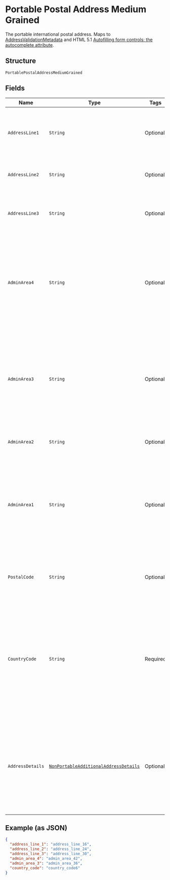 
# Portable Postal Address Medium Grained

The portable international postal address. Maps to [AddressValidationMetadata](https://github.com/googlei18n/libaddressinput/wiki/AddressValidationMetadata) and HTML 5.1 [Autofilling form controls: the autocomplete attribute](https://www.w3.org/TR/html51/sec-forms.html#autofilling-form-controls-the-autocomplete-attribute).

## Structure

`PortablePostalAddressMediumGrained`

## Fields

| Name | Type | Tags | Description | Getter | Setter |
|  --- | --- | --- | --- | --- | --- |
| `AddressLine1` | `String` | Optional | The first line of the address. For example, number or street. For example, `173 Drury Lane`. Required for data entry and compliance and risk checks. Must contain the full address.<br>**Constraints**: *Maximum Length*: `300` | String getAddressLine1() | setAddressLine1(String addressLine1) |
| `AddressLine2` | `String` | Optional | The second line of the address. For example, suite or apartment number.<br>**Constraints**: *Maximum Length*: `300` | String getAddressLine2() | setAddressLine2(String addressLine2) |
| `AddressLine3` | `String` | Optional | The third line of the address, if needed. For example, a street complement for Brazil, direction text, such as `next to Walmart`, or a landmark in an Indian address.<br>**Constraints**: *Maximum Length*: `100` | String getAddressLine3() | setAddressLine3(String addressLine3) |
| `AdminArea4` | `String` | Optional | The neighborhood, ward, or district. Smaller than `admin_area_level_3` or `sub_locality`. Value is:<ul><li>The postal sorting code for Guernsey and many French territories, such as French Guiana.</li><li>The fine-grained administrative levels in China.</li></ul><br>**Constraints**: *Maximum Length*: `100` | String getAdminArea4() | setAdminArea4(String adminArea4) |
| `AdminArea3` | `String` | Optional | A sub-locality, suburb, neighborhood, or district. Smaller than `admin_area_level_2`. Value is:<ul><li>Brazil. Suburb, bairro, or neighborhood.</li><li>India. Sub-locality or district. Street name information is not always available but a sub-locality or district can be a very small area.</li></ul><br>**Constraints**: *Maximum Length*: `100` | String getAdminArea3() | setAdminArea3(String adminArea3) |
| `AdminArea2` | `String` | Optional | A city, town, or village. Smaller than `admin_area_level_1`.<br>**Constraints**: *Maximum Length*: `120` | String getAdminArea2() | setAdminArea2(String adminArea2) |
| `AdminArea1` | `String` | Optional | The highest level sub-division in a country, which is usually a province, state, or ISO-3166-2 subdivision. Format for postal delivery. For example, `CA` and not `California`. Value, by country, is:<ul><li>UK. A county.</li><li>US. A state.</li><li>Canada. A province.</li><li>Japan. A prefecture.</li><li>Switzerland. A kanton.</li></ul><br>**Constraints**: *Maximum Length*: `300` | String getAdminArea1() | setAdminArea1(String adminArea1) |
| `PostalCode` | `String` | Optional | The postal code, which is the zip code or equivalent. Typically required for countries with a postal code or an equivalent. See [postal code](https://en.wikipedia.org/wiki/Postal_code).<br>**Constraints**: *Maximum Length*: `60` | String getPostalCode() | setPostalCode(String postalCode) |
| `CountryCode` | `String` | Required | The [two-character ISO 3166-1 code](/api/rest/reference/country-codes/) that identifies the country or region.<blockquote><strong>Note:</strong> The country code for Great Britain is <code>GB</code> and not <code>UK</code> as used in the top-level domain names for that country. Use the `C2` country code for China worldwide for comparable uncontrolled price (CUP) method, bank card, and cross-border transactions.</blockquote><br>**Constraints**: *Minimum Length*: `2`, *Maximum Length*: `2`, *Pattern*: `^([A-Z]{2}\|C2)$` | String getCountryCode() | setCountryCode(String countryCode) |
| `AddressDetails` | [`NonPortableAdditionalAddressDetails`](../../doc/models/non-portable-additional-address-details.md) | Optional | The non-portable additional address details that are sometimes needed for compliance, risk, or other scenarios where fine-grain address information might be needed. Not portable with common third party and open source. Redundant with core fields.<br/>For example, `address_portable.address_line_1` is usually a combination of `address_details.street_number`, `street_name`, and `street_type`. | NonPortableAdditionalAddressDetails getAddressDetails() | setAddressDetails(NonPortableAdditionalAddressDetails addressDetails) |

## Example (as JSON)

```json
{
  "address_line_1": "address_line_16",
  "address_line_2": "address_line_24",
  "address_line_3": "address_line_30",
  "admin_area_4": "admin_area_42",
  "admin_area_3": "admin_area_36",
  "country_code": "country_code6"
}
```

